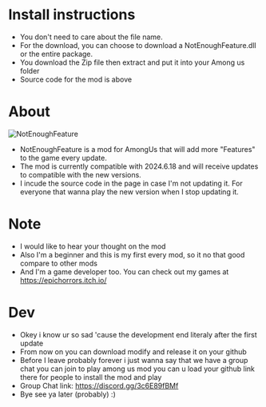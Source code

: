 # Install instructions

- You don't need to care about the file name.
- For the download, you can choose to download a NotEnoughFeature.dll or the entire package.
- You download the Zip file then extract and put it into your Among us folder
- Source code for the mod is above

# About
![NotEnoughFeature](https://github.com/user-attachments/assets/69a579ef-bef7-4ffe-83ea-2296bd0229cf)

- NotEnoughFeature is a mod for AmongUs that will add more "Features" to the game every update.
- The mod is currently compatible with 2024.6.18 and will receive updates to compatible with the new versions.
- I incude the source code in the page in case I'm not updating it. For everyone that wanna play the new version when I stop updating it.

# Note
- I would like to hear your thought on the mod
- Also I'm a beginner and this is my first every mod, so it no that good compare to other mods
- And I'm a game developer too. You can check out my games at https://epichorrors.itch.io/

# Dev
- Okey i know ur so sad 'cause the development end literaly after the first update
- From now on you can download modify and release it on your github
- Before I leave probably forever i just wanna say that we have a group chat you can join to play among us mod you can u load your github link there for people to install the mod and play
- Group Chat link: https://discord.gg/3c6E89fBMf
- Bye see ya later (probably) :)
